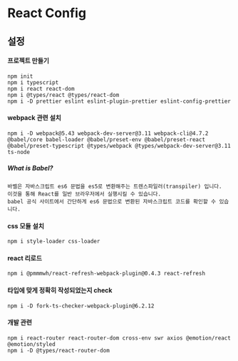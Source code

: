 # React Config

## 설정

#### 프로젝트 만들기

```CMD
npm init
npm i typescript
npm i react react-dom
npm i @types/react @types/react-dom
npm i -D prettier eslint eslint-plugin-prettier eslint-config-prettier
```

#### webpack 관련 설치

```CMD
npm i -D webpack@5.43 webpack-dev-server@3.11 webpack-cli@4.7.2 @babel/core babel-loader @babel/preset-env @babel/preset-react @babel/preset-typescript @types/webpack @types/webpack-dev-server@3.11 ts-node
```

##### What is Babel?

```
바벨은 자바스크립트 es6 문법을 es5로 변환해주는 트렌스파일러(transpiler) 입니다.
이것을 통해 React를 일반 브라우저에서 실행시킬 수 있습니다.
babel 공식 사이트에서 간단하게 es6 문법으로 변환된 자바스크립트 코드를 확인할 수 있습니다.
```

#### css 모듈 설치

```CMD
npm i style-loader css-loader
```

#### react 리로드

```CMD
npm i @pmmmwh/react-refresh-webpack-plugin@0.4.3 react-refresh
```

#### 타입에 맞게 정확히 작성되었는지 check

```CMD
npm i -D fork-ts-checker-webpack-plugin@6.2.12
```

#### 개발 관련

```CMD
npm i react-router react-router-dom cross-env swr axios @emotion/react @emotion/styled
npm i -D @types/react-router-dom
```
